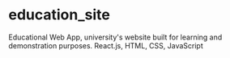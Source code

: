 # education_site
Educational Web App, university's website built for learning and demonstration purposes. React.js, HTML, CSS, JavaScript 
